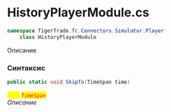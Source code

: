 
# HistoryPlayerModule.cs
```csharp
namespace TigerTrade.Tc.Connectors.Simulator.Player  
    class HistoryPlayerModule
```

Описание

### Синтаксис
```csharp
public static void SkipTo(TimeSpan time)
```

<mark style="color:yellow;">`time`</mark> <mark style="color:red;">*`TimeSpan`*</mark>  
 *Описание*  
  

                    
                    